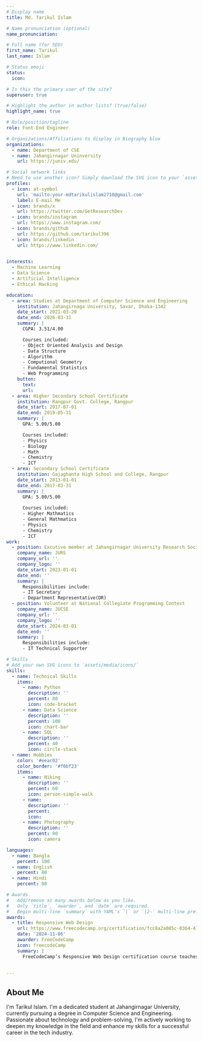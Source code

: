 ```yaml
---
# Display name
title: Md. Tarikul Islam

# Name pronunciation (optional)
name_pronunciation: 

# Full name (for SEO)
first_name: Tarikul
last_name: Islam

# Status emoji
status:
  icon: 

# Is this the primary user of the site?
superuser: true

# Highlight the author in author lists? (true/false)
highlight_name: true

# Role/position/tagline
role: Font-End Engineer

# Organizations/Affiliations to display in Biography blox
organizations:
  - name: Department of CSE
  - name: Jahangirnagar Uninversity
    url: https://juniv.edu/

# Social network links
# Need to use another icon? Simply download the SVG icon to your `assets/media/icons/` folder.
profiles:
  - icon: at-symbol
    url: 'mailto:your-mdtarikulislam2710@gmail.com'
    label: E-mail Me
  - icon: brands/x
    url: https://twitter.com/GetResearchDev
  - icon: brands/instagram
    url: https://www.instagram.com/
  - icon: brands/github
    url: https://github.com/tarikul396
  - icon: brands/linkedin
    url: https://www.linkedin.com/
  

interests:
  - Machine Learning 
  - Data Science
  - Artificial Intelligence
  - Ethical Hacking

education:
  - area: Studies at Department of Computer Science and Engineering 
    institution: Jahangirnaga University, Savar, Dhaka-1342
    date_start: 2021-03-20
    date_end: 2026-03-31
    summary: |
      CGPA: 3.51/4.00

      Courses included:
      - Object Oriented Analysis and Design
      - Data Structure
      - Algorithm
      - Computional Geometry
      - Fundamental Statistics
      - Web Programming
    button:
      text: 
      url: 
  - area: Higher Secondary School Certificate
    institution: Rangpur Govt. College, Rangpur
    date_start: 2017-07-01
    date_end: 2019-05-31
    summary: |
      GPA: 5.00/5.00

      Courses included:
      - Physics
      - Biology
      - Math
      - Chemistry
      - ICT
  - area: Secondary School Certificate
    institution: Gajaghanta High School and College, Rangpur
    date_start: 2013-01-01
    date_end: 2017-03-31
    summary: |
      GPA: 5.00/5.00
      
      Courses included:
      - Higher Mathmatics
      - General Mathmatics
      - Physics
      - Chemistry
      - ICT
work:
  - position: Excutive member at Jahangirnagar University Research Society
    company_name: JURS
    company_url: ''
    company_logo: ''
    date_start: 2023-01-01
    date_end: ''
    summary: |
      Responsibilities include:
      - IT Secretary 
      - Department Representative(DR)
  - position: Volunteer at National Collegiate Programming Contest
    company_name: JUCSE
    company_url: ''
    company_logo: ''
    date_start: 2024-03-01
    date_end: ''
    summary: |
      Responsibilities include:
      - IT Technical Supporter

# Skills
# Add your own SVG icons to `assets/media/icons/`
skills:
  - name: Technical Skills
    items:
      - name: Python
        description: ''
        percent: 80
        icon: code-bracket
      - name: Data Science
        description: ''
        percent: 100
        icon: chart-bar
      - name: SQL
        description: ''
        percent: 40
        icon: circle-stack
  - name: Hobbies
    color: '#eeac02'
    color_border: '#f0bf23'
    items:
      - name: Hiking
        description: ''
        percent: 60
        icon: person-simple-walk
      - name: 
        description: ''
        percent:
        icon: 
      - name: Photography
        description: ''
        percent: 80
        icon: camera

languages:
  - name: Bangla
    percent: 100
  - name: English
    percent: 80
  - name: Hindi
    percent: 80

# Awards.
#   Add/remove as many awards below as you like.
#   Only `title`, `awarder`, and `date` are required.
#   Begin multi-line `summary` with YAML's `|` or `|2-` multi-line prefix and indent 2 spaces below.
awards:
  - title: Responsive Web Design
    url: https://www.freecodecamp.org/certification/fcc8a2a085c-0364-47ab-b319-735581cfc84e/responsive-web-design
    date: '2024-11-06'
    awarder: FreeCodeCamp
    icon: freecodeCamp
    summary: |
      FreeCodeCamp’s Responsive Web Design certification course teaches fundamental HTML and CSS to build websites that work seamlessly across devices. The curriculum covers essential topics like Flexbox, CSS Grid, media queries, and responsive layouts. Through hands-on projects, learners apply these skills to create accessible, mobile-friendly designs. Completing this course not only provides a strong foundation in web design principles but also awards a certification that demonstrates competency in building and styling responsive web pages.
  
  
---
```


## About Me

I'm Tarikul Islam. I'm a dedicated student at Jahangirnagar University, currently pursuing a degree in Computer Science and Engineering. Passionate about technology and problem-solving, I'm actively working to deepen my knowledge in the field and enhance my skills for a successful career in the tech industry.